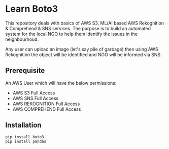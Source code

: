 # Learn Boto3
This repository deals with basics of AWS S3, ML/AI based AWS Rekognition & Comprehend & SNS services.
The purpose is to build an automated system for the local NGO to help them identify the issues in the neighbourhoud. 

Any user can upload an image (let's say pile of garbage) then using AWS Rekognition the object will be identified and NGO will be informed via SNS. 

## Prerequisite
An AWS User which will have the below permissions:
* AWS S3 Full Access
* AWS SNS Full Access
* AWS REKOGNITION Full Access
* AWS COMPREHEND Full Access

## Installation 
```
pip install boto3
pip install pandas
```




